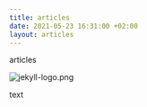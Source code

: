 ```yaml
---
title: articles
date: 2021-05-23 16:31:00 +02:00
layout: articles
---
```


articles


![jekyll-logo.png](/uploads/jekyll-logo.png)

text